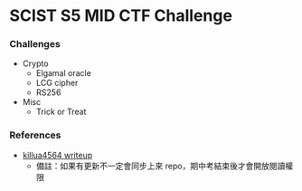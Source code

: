 # SCIST S5 MID CTF Challenge

### Challenges
* Crypto
  * Elgamal oracle
  * LCG cipher
  * RS256
* Misc
  * Trick or Treat

### References
* [killua4564 writeup](https://hackmd.io/zBAmlpJITdmSh_olXwbnIQ)
  * 備註：如果有更新不一定會同步上來 repo，期中考結束後才會開放閱讀權限
